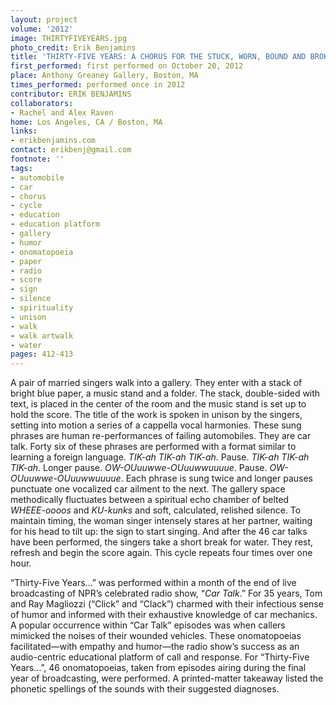 ```yaml
---
layout: project
volume: '2012'
image: THIRTYFIVEYEARS.jpg
photo_credit: Erik Benjamins
title: 'THIRTY-FIVE YEARS: A CHORUS FOR THE STUCK, WORN, BOUND AND BROKEN'
first_performed: first performed on October 20, 2012
place: Anthony Greaney Gallery, Boston, MA
times_performed: performed once in 2012
contributor: ERIK BENJAMINS
collaborators:
- Rachel and Alex Raven
home: Los Angeles, CA / Boston, MA
links:
- erikbenjamins.com
contact: erikbenj@gmail.com
footnote: ''
tags:
- automobile
- car
- chorus
- cycle
- education
- education platform
- gallery
- humor
- onomatopoeia
- paper
- radio
- score
- sign
- silence
- spirituality
- unison
- walk
- walk artwalk
- water
pages: 412-413
---
```


A pair of married singers walk into a gallery. They enter with a stack of bright blue paper, a music stand and a folder. The stack, double-sided with text, is placed in the center of the room and the music stand is set up to hold the score. The title of the work is spoken in unison by the singers, setting into motion a series of a cappella vocal harmonies. These sung phrases are human re-performances of failing automobiles. They are car talk. Forty six of these phrases are performed with a format similar to learning a foreign language. _TIK-ah TIK-ah TIK-ah_. Pause. _TIK-ah TIK-ah TIK-ah_. Longer pause. _OW-OUuuwwe-OUuuwwuuuue_. Pause. _OW-OUuuwwe-OUuuwwuuuue_. Each phrase is sung twice and longer pauses punctuate one vocalized car ailment to the next. The gallery space methodically fluctuates between a spiritual echo chamber of belted _WHEEE-oooos_ and _KU-kunks_ and soft, calculated, relished silence. To maintain timing, the woman singer intensely stares at her partner, waiting for his head to tilt up: the sign to start singing. And after the 46 car talks have been performed, the singers take a short break for water. They rest, refresh and begin the score again. This cycle repeats four times over one hour.

“Thirty-Five Years…” was performed within a month of the end of live broadcasting of NPR’s celebrated radio show, “_Car Talk_.” For 35 years, Tom and Ray Magliozzi (“Click” and “Clack”) charmed with their infectious sense of humor and informed with their exhaustive knowledge of car mechanics. A popular occurrence within “Car Talk” episodes was when callers mimicked the noises of their wounded vehicles. These onomatopoeias facilitated—with empathy and humor—the radio show’s success as an audio-centric educational platform of call and response. For “Thirty-Five Years…”, 46 onomatopoeias, taken from episodes airing during the final year of broadcasting, were performed. A printed-matter takeaway listed the phonetic spellings of the sounds with their suggested diagnoses.

